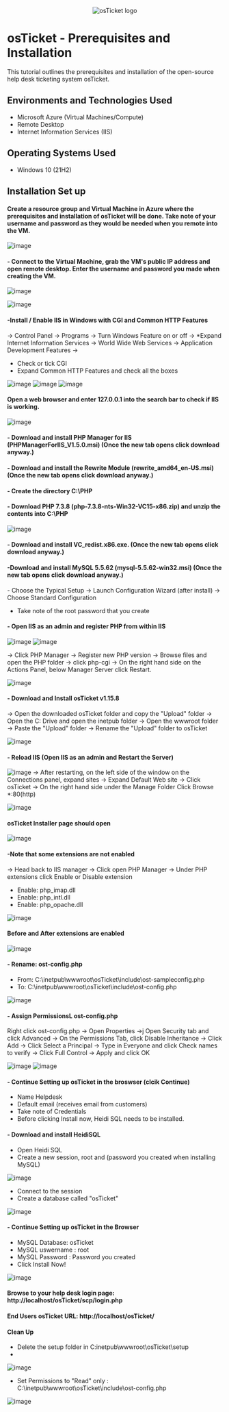 <p align="center">
<img src="https://i.imgur.com/Clzj7Xs.png" alt="osTicket logo"/>
</p>

<h1>osTicket - Prerequisites and Installation</h1>
This tutorial outlines the prerequisites and installation of the open-source help desk ticketing system osTicket.<br />
<h2>Environments and Technologies Used</h2>

- Microsoft Azure (Virtual Machines/Compute)
- Remote Desktop
- Internet Information Services (IIS)

<h2>Operating Systems Used </h2>

- Windows 10</b> (21H2)


<h2>Installation Set up</h2>

<h4>  Create a resource group and Virtual Machine in Azure where the prerequisites and installation of osTicket will be done. Take note of your username and password as they would be needed when you remote into the VM. </h4>

  ![image](https://github.com/marvrodriguez/osticket-prereqs/assets/141983161/aaeff093-8161-4cba-a8bf-aaf5632b2193)

<h4> - Connect to the Virtual Machine, grab the VM's public IP address and open remote desktop. Enter the username and password you made when creating the VM. </h4>


![image](https://github.com/marvrodriguez/osticket-prereqs/assets/141983161/9c81224d-57b7-4fb1-af10-d10b0433663c)

![image](https://github.com/marvrodriguez/osticket-prereqs/assets/141983161/b7960194-cd61-4e17-bb8a-077e9092156c)



<h4> -Install / Enable IIS in Windows with CGI and Common HTTP Features </h4>
-> Control Panel -> Programs -> Turn Windows Feature on or off -> *Expand Internet Information Services -> World Wide Web Services -> Application Development Features ->

- Check or tick CGI
-  Expand Common HTTP Features and check all the boxes

![image](https://github.com/marvrodriguez/osticket-prereqs/assets/141983161/884923bf-7aea-4632-957e-9aa55a2db49f) ![image](https://github.com/marvrodriguez/osticket-prereqs/assets/141983161/5ebede53-62e3-4364-9a90-9ae4c150f4cc) ![image](https://github.com/marvrodriguez/osticket-prereqs/assets/141983161/02ab9778-cadf-419b-8e41-c67c954ebe72)


<h4> Open a web browser and enter 127.0.0.1 into the search bar to check if IIS is working.</h4>

![image](https://github.com/marvrodriguez/osticket-prereqs/assets/141983161/16b27d1a-c883-4a99-995b-b99ad0cdf06d)

<h4> - Download and install PHP Manager for IIS (PHPManagerForIIS_V1.5.0.msi) (Once the new tab opens click download anyway.)</h4>
<h4> - Download and install the Rewrite Module (rewrite_amd64_en-US.msi) (Once the new tab opens click download anyway.)</h4>
<h4> - Create the directory C:\PHP </h4>
<h4> - Download PHP 7.3.8 (php-7.3.8-nts-Win32-VC15-x86.zip) and unzip the contents into C:\PHP </h4>

![image](https://github.com/marvrodriguez/osticket-prereqs/assets/141983161/50131cad-22dc-4012-9d5d-19e805f0756d)

<h4> - Download and install VC_redist.x86.exe. (Once the new tab opens click download anyway.) </h4>
<h4> -Download and install MySQL 5.5.62 (mysql-5.5.62-win32.msi) (Once the new tab opens click download anyway.) </h4>
 - Choose the Typical Setup -> Launch Configuration Wizard (after install) -> Choose Standard Configuration
 
 - Take note of the root password that you create

<h4> - Open IIS as an admin and register PHP from within IIS</h4>

![image](https://github.com/marvrodriguez/osticket-prereqs/assets/141983161/e0dbea31-dba6-48cb-9dc3-5828395b33f9) ![image](https://github.com/marvrodriguez/osticket-prereqs/assets/141983161/2fe4c467-3fbd-4a93-bcfc-26c43c02f275)

-> Click PHP Manager -> Register new PHP version -> Browse files and open the PHP folder -> click php-cgi -> On the right hand side on the Actions Panel, below Manager Server click Restart.

![image](https://github.com/marvrodriguez/osticket-prereqs/assets/141983161/b938f090-13fe-4050-aa6d-86493671cf7b)

<h4> - Download and Install osTicket v1.15.8 </h4>
-> Open the downloaded osTicket folder and copy the "Upload" folder -> Open the C: Drive and open the inetpub folder -> Open the wwwroot folder -> Paste the "Upload" folder -> Rename the "Upload" folder to osTicket

![image](https://github.com/marvrodriguez/osticket-prereqs/assets/141983161/19820853-acbf-49a0-984e-c8763e52a1dc)

<h4> - Reload IIS (Open IIS as an admin and Restart the Server)</h4>

![image](https://github.com/marvrodriguez/osticket-prereqs/assets/141983161/b938f090-13fe-4050-aa6d-86493671cf7b)
-> After restarting, on the left side of the window on the Connections panel, expand sites -> Expand Default Web site -> Click osTicket -> On the right hand side under the Manage Folder Click Browse *:80(http) 

![image](https://github.com/marvrodriguez/osticket-prereqs/assets/141983161/0a9f6271-985a-46a6-95c4-f53dd12c52ce)

<h4> osTicket Installer page should open</h4>

![image](https://github.com/marvrodriguez/osticket-prereqs/assets/141983161/d6924a02-9fe0-4599-aa8a-0de5c1f9dc2b)

<h4> -Note that some extensions are not enabled</h4>
-> Head back to IIS manager -> Click open PHP Manager -> Under PHP extensions click Enable or Disable extension

- Enable: php_imap.dll
- Enable: php_intl.dll
- Enable: php_opache.dll
  
![image](https://github.com/marvrodriguez/osticket-prereqs/assets/141983161/bf9cf5cf-34c6-4499-8127-663a65e3e126)

<h4> Before and After extensions are enabled</h4>

 ![image](https://github.com/marvrodriguez/osticket-prereqs/assets/141983161/03f86c47-fd53-48bf-89c6-f20eb2801ec7)

<h4> - Rename: ost-config.php</h4>

- From: C:\inetpub\wwwroot\osTicket\include\ost-sampleconfig.php
- To: C:\inetpub\wwwroot\osTicket\include\ost-config.php

![image](https://github.com/marvrodriguez/osticket-prereqs/assets/141983161/4c3dd8f5-172e-4f53-acc7-94d3de12e6ba)

<h4> - Assign PermissionsL ost-config.php</h4>

Right click ost-config.php -> Open Properties ->j Open Security tab and click Advanced -> On the Permissions Tab, click Disable Inheritance -> Click Add -> Click Select a Principal -> Type in Everyone and click Check names to verify -> Click Full Control -> Apply and click OK

![image](https://github.com/marvrodriguez/osticket-prereqs/assets/141983161/0419b82d-7cc2-42a8-b342-b0b61ab546c3) ![image](https://github.com/marvrodriguez/osticket-prereqs/assets/141983161/aa3cf041-796c-4166-a620-78898945b3cc)

<h4> - Continue Setting up osTicket in the broswser (clcik Continue)</h4>

- Name Helpdesk
- Default email (receives  email from customers)
- Take note of Credentials
-  Before clicking Install now, Heidi SQL needs to be installed.

<h4> - Download and install HeidiSQL</h4> 

- Open Heidi SQL
- Create a new session, root and (password you created when installing MySQL)

![image](https://github.com/marvrodriguez/osticket-prereqs/assets/141983161/2e58cfcc-004c-48cb-a82c-43a61d829b89)

- Connect to the session
- Create a database called "osTicket"

![image](https://github.com/marvrodriguez/osticket-prereqs/assets/141983161/c6d65b6c-6e93-4d77-9867-ea144945dcae)

<h4> - Continue Setting up osTicket in the Browser</h4>

- MySQL Database: osTicket
- MySQL uswername : root
- MySQL Password : Password you created
- Click Install Now!

![image](https://github.com/marvrodriguez/osticket-prereqs/assets/141983161/3a3d7f4d-168a-4eaf-acc4-a39ef8bce056)


<h4> Browse to your help desk login page: http://localhost/osTicket/scp/login.php </h4>
<h4> End Users osTicket URL: http://localhost/osTicket/ </h4>

<h4> Clean Up</h4>

- Delete the setup folder in C:inetpub\wwwroot\osTicket\setup
- 
![image](https://github.com/marvrodriguez/osticket-prereqs/assets/141983161/2bd5ed2a-d5db-488d-80b3-d4fb0a45bb61)

- Set Permissions to "Read" only : C:\inetpub\wwwroot\osTicket\include\ost-config.php

![image](https://github.com/marvrodriguez/osticket-prereqs/assets/141983161/e4d77489-fd2c-4644-beb4-def7c01a34cb)






